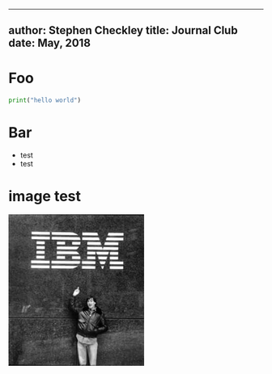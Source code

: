 [comment]: <> (pandoc -t revealjs -s -o index.html presentation.md -V theme=$moon -V revealjs-url=./)


---
author: Stephen Checkley
title: Journal Club
date: May, 2018
---
# Foo

```python
print("hello world")
```
# Bar

* test
* test

# image test
![jobs photo](image/jobs_ibm.jpg)